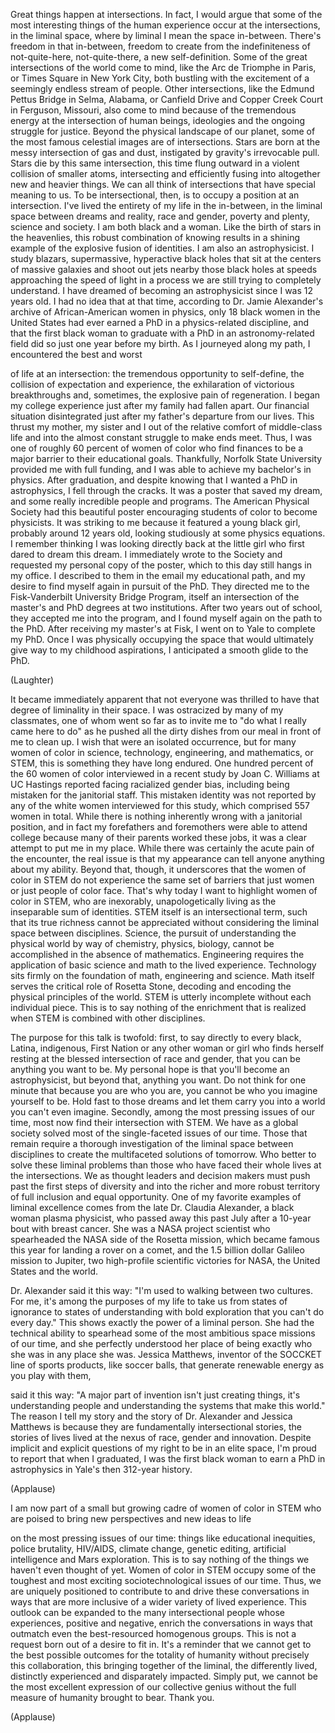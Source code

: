 
Great things happen at intersections.
In fact, I would argue
that some of the most interesting things
of the human experience
occur at the intersections,
in the liminal space,
where by liminal
I mean the space in-between.
There&#39;s freedom in that in-between,
freedom to create from the indefiniteness
of not-quite-here, not-quite-there,
a new self-definition.
Some of the great intersections
of the world come to mind,
like the Arc de Triomphe in Paris,
or Times Square in New York City,
both bustling with the excitement
of a seemingly endless stream of people.
Other intersections,
like the Edmund Pettus Bridge
in Selma, Alabama,
or Canfield Drive and Copper Creek Court
in Ferguson, Missouri, also come to mind
because of the tremendous energy
at the intersection of human beings,
ideologies and the ongoing
struggle for justice.
Beyond the physical
landscape of our planet,
some of the most famous celestial images
are of intersections.
Stars are born at the messy
intersection of gas and dust,
instigated by gravity&#39;s irrevocable pull.
Stars die by this same intersection,
this time flung outward
in a violent collision of smaller atoms,
intersecting and efficiently fusing
into altogether new and heavier things.
We can all think of intersections
that have special meaning to us.
To be intersectional, then,
is to occupy a position
at an intersection.
I&#39;ve lived the entirety of my life
in the in-between,
in the liminal space
between dreams and reality,
race and gender,
poverty and plenty,
science and society.
I am both black and a woman.
Like the birth of stars in the heavenlies,
this robust combination of knowing
results in a shining example
of the explosive fusion of identities.
I am also an astrophysicist.
I study blazars, supermassive,
hyperactive black holes
that sit at the centers
of massive galaxies
and shoot out jets
nearby those black holes
at speeds approaching the speed of light
in a process we are still trying
to completely understand.
I have dreamed
of becoming an astrophysicist
since I was 12 years old.
I had no idea that at that time,
according to Dr. Jamie Alexander&#39;s archive
of African-American women in physics,
only 18 black women in the United States
had ever earned a PhD
in a physics-related discipline,
and that the first black woman to graduate
with a PhD in an astronomy-related field
did so just one year before my birth.
As I journeyed along my path,
I encountered the best and worst

of life at an intersection:
the tremendous opportunity to self-define,
the collision of expectation
and experience,
the exhilaration
of victorious breakthroughs
and, sometimes,
the explosive pain of regeneration.
I began my college experience
just after my family had fallen apart.
Our financial situation disintegrated
just after my father&#39;s
departure from our lives.
This thrust my mother, my sister and I
out of the relative comfort
of middle-class life
and into the almost constant struggle
to make ends meet.
Thus, I was one of roughly
60 percent of women of color
who find finances to be a major barrier
to their educational goals.
Thankfully, Norfolk State University
provided me with full funding,
and I was able to achieve
my bachelor&#39;s in physics.
After graduation, and despite knowing
that I wanted a PhD in astrophysics,
I fell through the cracks.
It was a poster that saved my dream,
and some really incredible
people and programs.
The American Physical Society
had this beautiful poster
encouraging students of color
to become physicists.
It was striking to me
because it featured a young black girl,
probably around 12 years old,
looking studiously
at some physics equations.
I remember thinking
I was looking directly back
at the little girl
who first dared to dream this dream.
I immediately wrote to the Society
and requested my personal
copy of the poster,
which to this day
still hangs in my office.
I described to them in the email
my educational path,
and my desire to find myself again
in pursuit of the PhD.
They directed me to the Fisk-Vanderbilt
University Bridge Program,
itself an intersection
of the master&#39;s and PhD degrees
at two institutions.
After two years out of school,
they accepted me into the program,
and I found myself again
on the path to the PhD.
After receiving my master&#39;s at Fisk,
I went on to Yale to complete my PhD.
Once I was physically occupying
the space that would ultimately give way
to my childhood aspirations,
I anticipated a smooth glide to the PhD.

(Laughter)

It became immediately apparent
that not everyone was thrilled
to have that degree of liminality
in their space.
I was ostracized by many of my classmates,
one of whom went so far as to invite me
to &quot;do what I really came here to do&quot;
as he pushed all the dirty dishes
from our meal in front of me to clean up.
I wish that were an isolated occurrence,
but for many women of color
in science, technology, engineering,
and mathematics, or STEM,
this is something they have long endured.
One hundred percent
of the 60 women of color
interviewed in a recent study
by Joan C. Williams at UC Hastings
reported facing racialized gender bias,
including being mistaken
for the janitorial staff.
This mistaken identity was not reported
by any of the white women
interviewed for this study,
which comprised 557 women in total.
While there is nothing inherently wrong
with a janitorial position,
and in fact my forefathers and foremothers
were able to attend college
because many of their parents
worked these jobs,
it was a clear attempt
to put me in my place.
While there was certainly
the acute pain of the encounter,
the real issue is that my appearance
can tell anyone anything about my ability.
Beyond that, though, it underscores
that the women of color in STEM
do not experience the same set of barriers
that just women
or just people of color face.
That&#39;s why today I want to highlight
women of color in STEM,
who are inexorably, unapologetically
living as the inseparable
sum of identities.
STEM itself is an intersectional term,
such that its true richness
cannot be appreciated
without considering
the liminal space between disciplines.
Science, the pursuit
of understanding the physical world
by way of chemistry, physics, biology,
cannot be accomplished
in the absence of mathematics.
Engineering requires the application
of basic science and math
to the lived experience.
Technology sits firmly
on the foundation of math,
engineering and science.
Math itself serves
the critical role of Rosetta Stone,
decoding and encoding
the physical principles of the world.
STEM is utterly incomplete
without each individual piece.
This is to say nothing
of the enrichment that is realized
when STEM is combined
with other disciplines.

The purpose for this talk is twofold:
first, to say directly to every black,
Latina, indigenous, First Nation
or any other woman or girl
who finds herself resting
at the blessed intersection
of race and gender,
that you can be anything you want to be.
My personal hope is
that you&#39;ll become an astrophysicist,
but beyond that, anything you want.
Do not think for one minute
that because you are who you are,
you cannot be
who you imagine yourself to be.
Hold fast to those dreams
and let them carry you
into a world you can&#39;t even imagine.
Secondly, among the most
pressing issues of our time,
most now find
their intersection with STEM.
We have as a global society solved
most of the single-faceted
issues of our time.
Those that remain
require a thorough investigation
of the liminal space between disciplines
to create the multifaceted
solutions of tomorrow.
Who better to solve these liminal problems
than those who have faced
their whole lives at the intersections.
We as thought leaders and decision makers
must push past
the first steps of diversity
and into the richer
and more robust territory
of full inclusion and equal opportunity.
One of my favorite examples
of liminal excellence
comes from the late Dr. Claudia Alexander,
a black woman plasma physicist,
who passed away this past July
after a 10-year bout with breast cancer.
She was a NASA project scientist
who spearheaded the NASA side
of the Rosetta mission,
which became famous this year
for landing a rover on a comet,
and the 1.5 billion dollar
Galileo mission to Jupiter,
two high-profile scientific victories
for NASA, the United States
and the world.

Dr. Alexander said it this way:
&quot;I&#39;m used to walking between two cultures.
For me, it&#39;s among the purposes of my life
to take us from states of ignorance
to states of understanding
with bold exploration
that you can&#39;t do every day.&quot;
This shows exactly
the power of a liminal person.
She had the technical ability to spearhead
some of the most ambitious
space missions of our time,
and she perfectly understood her place
of being exactly who she was
in any place she was.
Jessica Matthews, inventor
of the SOCCKET line of sports products,
like soccer balls, that generate
renewable energy as you play with them,

said it this way:
&quot;A major part of invention
isn&#39;t just creating things,
it&#39;s understanding people
and understanding the systems
that make this world.&quot;
The reason I tell my story
and the story of Dr. Alexander
and Jessica Matthews
is because they are fundamentally
intersectional stories,
the stories of lives lived at the nexus
of race, gender and innovation.
Despite implicit and explicit questions
of my right to be in an elite space,
I&#39;m proud to report that when I graduated,
I was the first black woman
to earn a PhD in astrophysics
in Yale&#39;s then 312-year history.

(Applause)

I am now part of a small but growing cadre
of women of color in STEM
who are poised to bring new perspectives
and new ideas to life

on the most pressing issues of our time:
things like educational inequities,
police brutality, HIV/AIDS,
climate change, genetic editing,
artificial intelligence
and Mars exploration.
This is to say nothing of the things
we haven&#39;t even thought of yet.
Women of color in STEM
occupy some of the toughest
and most exciting sociotechnological
issues of our time.
Thus, we are uniquely positioned
to contribute to
and drive these conversations
in ways that are more inclusive
of a wider variety of lived experience.
This outlook can be expanded
to the many intersectional people
whose experiences, positive and negative,
enrich the conversations
in ways that outmatch
even the best-resourced homogenous groups.
This is not a request
born out of a desire to fit in.
It&#39;s a reminder that we cannot get
to the best possible outcomes
for the totality of humanity
without precisely this collaboration,
this bringing together of the liminal,
the differently lived,
distinctly experienced
and disparately impacted.
Simply put, we cannot be
the most excellent expression
of our collective genius
without the full measure
of humanity brought to bear.
Thank you.

(Applause)

